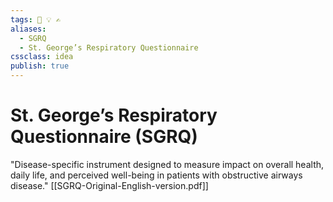 ```yaml
---
tags: 💨 💡 ✍️
aliases:
  - SGRQ
  - St. George’s Respiratory Questionnaire
cssclass: idea
publish: true
---
```

# St. George’s Respiratory Questionnaire (SGRQ)
"Disease-specific instrument designed to measure impact on overall health, daily life, and perceived well-being in patients with obstructive airways disease."
[[SGRQ-Original-English-version.pdf]]
